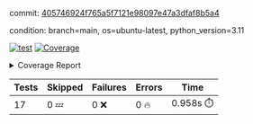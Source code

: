 commit: [405746924f765a5f7121e98097e47a3dfaf8b5a4](https://github.com/rcmdnk/conf-finder/tree/405746924f765a5f7121e98097e47a3dfaf8b5a4)

condition: branch=main, os=ubuntu-latest, python_version=3.11

[![test](https://github.com/rcmdnk/conf-finder/actions/workflows/test.yml/badge.svg)](https://github.com/rcmdnk/conf-finder/actions/runs/15693381982)
<a href="https://github.com/rcmdnk/conf-finder/blob/405746924f765a5f7121e98097e47a3dfaf8b5a4/README.md"><img alt="Coverage" src="https://img.shields.io/badge/Coverage-83%25-green.svg" /></a><details><summary>Coverage Report </summary><table><tr><th>File</th><th>Stmts</th><th>Miss</th><th>Cover</th><th>Missing</th></tr><tbody><tr><td colspan="5"><b>src/conf_finder</b></td></tr><tr><td>&nbsp; &nbsp;<a href="https://github.com/rcmdnk/conf-finder/blob/405746924f765a5f7121e98097e47a3dfaf8b5a4/src/conf_finder/conf_finder.py">conf_finder.py</a></td><td>169</td><td>29</td><td>83%</td><td><a href="https://github.com/rcmdnk/conf-finder/blob/405746924f765a5f7121e98097e47a3dfaf8b5a4/src/conf_finder/conf_finder.py#L8">8</a>, <a href="https://github.com/rcmdnk/conf-finder/blob/405746924f765a5f7121e98097e47a3dfaf8b5a4/src/conf_finder/conf_finder.py#L62-L63">62&ndash;63</a>, <a href="https://github.com/rcmdnk/conf-finder/blob/405746924f765a5f7121e98097e47a3dfaf8b5a4/src/conf_finder/conf_finder.py#L86-L90">86&ndash;90</a>, <a href="https://github.com/rcmdnk/conf-finder/blob/405746924f765a5f7121e98097e47a3dfaf8b5a4/src/conf_finder/conf_finder.py#L99-L100">99&ndash;100</a>, <a href="https://github.com/rcmdnk/conf-finder/blob/405746924f765a5f7121e98097e47a3dfaf8b5a4/src/conf_finder/conf_finder.py#L105-L106">105&ndash;106</a>, <a href="https://github.com/rcmdnk/conf-finder/blob/405746924f765a5f7121e98097e47a3dfaf8b5a4/src/conf_finder/conf_finder.py#L150">150</a>, <a href="https://github.com/rcmdnk/conf-finder/blob/405746924f765a5f7121e98097e47a3dfaf8b5a4/src/conf_finder/conf_finder.py#L169-L174">169&ndash;174</a>, <a href="https://github.com/rcmdnk/conf-finder/blob/405746924f765a5f7121e98097e47a3dfaf8b5a4/src/conf_finder/conf_finder.py#L195">195</a>, <a href="https://github.com/rcmdnk/conf-finder/blob/405746924f765a5f7121e98097e47a3dfaf8b5a4/src/conf_finder/conf_finder.py#L200">200</a>, <a href="https://github.com/rcmdnk/conf-finder/blob/405746924f765a5f7121e98097e47a3dfaf8b5a4/src/conf_finder/conf_finder.py#L228">228</a>, <a href="https://github.com/rcmdnk/conf-finder/blob/405746924f765a5f7121e98097e47a3dfaf8b5a4/src/conf_finder/conf_finder.py#L246">246</a>, <a href="https://github.com/rcmdnk/conf-finder/blob/405746924f765a5f7121e98097e47a3dfaf8b5a4/src/conf_finder/conf_finder.py#L289-L290">289&ndash;290</a>, <a href="https://github.com/rcmdnk/conf-finder/blob/405746924f765a5f7121e98097e47a3dfaf8b5a4/src/conf_finder/conf_finder.py#L320-L321">320&ndash;321</a>, <a href="https://github.com/rcmdnk/conf-finder/blob/405746924f765a5f7121e98097e47a3dfaf8b5a4/src/conf_finder/conf_finder.py#L325">325</a>, <a href="https://github.com/rcmdnk/conf-finder/blob/405746924f765a5f7121e98097e47a3dfaf8b5a4/src/conf_finder/conf_finder.py#L333">333</a></td></tr><tr><td><b>TOTAL</b></td><td><b>174</b></td><td><b>29</b></td><td><b>83%</b></td><td>&nbsp;</td></tr></tbody></table></details>

| Tests | Skipped | Failures | Errors | Time |
| ----- | ------- | -------- | -------- | ------------------ |
| 17 | 0 :zzz: | 0 :x: | 0 :fire: | 0.958s :stopwatch: |

